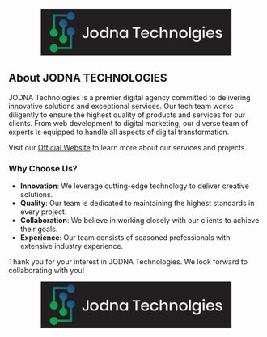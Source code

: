 <p align="center">
  <img src="./assets/jodnalogo.png" alt="JODNA Technologies Logo">
</p>

## About JODNA TECHNOLOGIES

JODNA Technologies is a premier digital agency committed to delivering innovative solutions and exceptional services. Our tech team works diligently to ensure the highest quality of products and services for our clients. From web development to digital marketing, our diverse team of experts is equipped to handle all aspects of digital transformation.

Visit our [Official Website](https://www.jodnatechnologies.com/) to learn more about our services and projects.

### Why Choose Us?

- **Innovation**: We leverage cutting-edge technology to deliver creative solutions.
- **Quality**: Our team is dedicated to maintaining the highest standards in every project.
- **Collaboration**: We believe in working closely with our clients to achieve their goals.
- **Experience**: Our team consists of seasoned professionals with extensive industry experience.

Thank you for your interest in JODNA Technologies. We look forward to collaborating with you!

<p align="center">
  <img src="./assets/jodnalogo.png" alt="JODNA Technologies Logo">
</p>
